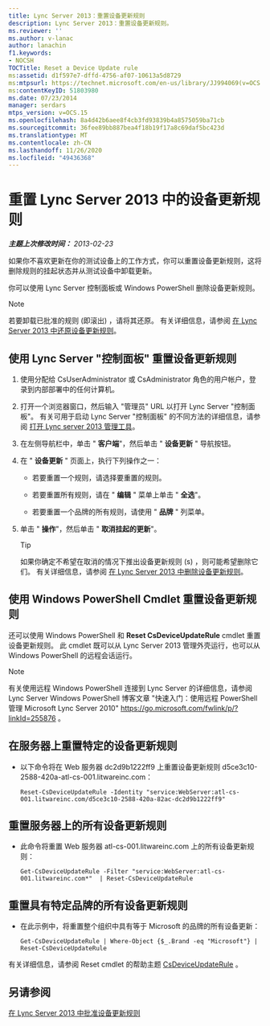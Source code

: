 ```yaml
---
title: Lync Server 2013：重置设备更新规则
description: Lync Server 2013：重置设备更新规则。
ms.reviewer: ''
ms.author: v-lanac
author: lanachin
f1.keywords:
- NOCSH
TOCTitle: Reset a Device Update rule
ms:assetid: d1f597e7-dffd-4756-af07-10613a5d8729
ms:mtpsurl: https://technet.microsoft.com/en-us/library/JJ994069(v=OCS.15)
ms:contentKeyID: 51803980
ms.date: 07/23/2014
manager: serdars
mtps_version: v=OCS.15
ms.openlocfilehash: 8a4d42b6aee8f4cb3fd93839b4a8575059ba71cb
ms.sourcegitcommit: 36fee89bb887bea4f18b19f17a8c69daf5bc423d
ms.translationtype: MT
ms.contentlocale: zh-CN
ms.lasthandoff: 11/26/2020
ms.locfileid: "49436368"
---
```

# <a name="reset-a-device-update-rule-in-lync-server-2013"></a>重置 Lync Server 2013 中的设备更新规则

<div data-xmlns="http://www.w3.org/1999/xhtml">

<div class="topic" data-xmlns="http://www.w3.org/1999/xhtml" data-msxsl="urn:schemas-microsoft-com:xslt" data-cs="https://msdn.microsoft.com/">

<div data-asp="https://msdn2.microsoft.com/asp">



</div>

<div id="mainSection">

<div id="mainBody">

<span> </span>

_**主题上次修改时间：** 2013-02-23_

如果你不喜欢更新在你的测试设备上的工作方式，你可以重置设备更新规则，这将删除规则的挂起状态并从测试设备中卸载更新。

你可以使用 Lync Server 控制面板或 Windows PowerShell 删除设备更新规则。

<div>


> [!NOTE]  
> 若要卸载已批准的规则 (即滚出) ，请将其还原。 有关详细信息，请参阅 <A href="lync-server-2013-restore-a-device-update-rule.md">在 Lync Server 2013 中还原设备更新规则</A>。



</div>

<div>

## <a name="to-reset-a-device-update-rule-by-using-lync-server-control-panel"></a>使用 Lync Server "控制面板" 重置设备更新规则

1.  使用分配给 CsUserAdministrator 或 CsAdministrator 角色的用户帐户，登录到内部部署中的任何计算机。

2.  打开一个浏览器窗口，然后输入 "管理员" URL 以打开 Lync Server "控制面板"。 有关可用于启动 Lync Server "控制面板" 的不同方法的详细信息，请参阅 [打开 Lync server 2013 管理工具](lync-server-2013-open-lync-server-administrative-tools.md)。

3.  在左侧导航栏中，单击 " **客户端**"，然后单击 " **设备更新** " 导航按钮。

4.  在 " **设备更新** " 页面上，执行下列操作之一：
    
      - 若要重置一个规则，请选择要重置的规则。
    
      - 若要重置所有规则，请在 " **编辑** " 菜单上单击 " **全选**"。
    
      - 若要重置一个品牌的所有规则，请使用 " **品牌** " 列菜单。

5.  单击 " **操作**"，然后单击 " **取消挂起的更新**"。
    
    <div>
    

    > [!TIP]  
    > 如果你确定不希望在取消的情况下推出设备更新规则 (s) ，则可能希望删除它们。 有关详细信息，请参阅 <A href="lync-server-2013-remove-a-device-update-rule.md">在 Lync Server 2013 中删除设备更新规则</A>。

    
    </div>

</div>

<div>

## <a name="resetting-a-device-update-rule-by-using-windows-powershell-cmdlets"></a>使用 Windows PowerShell Cmdlet 重置设备更新规则

还可以使用 Windows PowerShell 和 **Reset CsDeviceUpdateRule** cmdlet 重置设备更新规则。 此 cmdlet 既可以从 Lync Server 2013 管理外壳运行，也可以从 Windows PowerShell 的远程会话运行。

<div>


> [!NOTE]  
> 有关使用远程 Windows PowerShell 连接到 Lync Server 的详细信息，请参阅 Lync Server Windows PowerShell 博客文章 "快速入门：使用远程 PowerShell 管理 Microsoft Lync Server 2010" <A href="https://go.microsoft.com/fwlink/p/?linkid=255876">https://go.microsoft.com/fwlink/p/?linkId=255876</A> 。



</div>

<div>

## <a name="to-reset-a-specific-device-update-rule-on-a-server"></a>在服务器上重置特定的设备更新规则

  - 以下命令将在 Web 服务器 dc2d9b1222ff9 上重置设备更新规则 d5ce3c10-2588-420a-atl-cs-001.litwareinc.com：
    
        Reset-CsDeviceUpdateRule -Identity "service:WebServer:atl-cs-001.litwareinc.com/d5ce3c10-2588-420a-82ac-dc2d9b1222ff9"

</div>

<div>

## <a name="to-reset-all-the-device-update-rules-on-a-server"></a>重置服务器上的所有设备更新规则

  - 此命令将重置 Web 服务器 atl-cs-001.litwareinc.com 上的所有设备更新规则：
    
        Get-CsDeviceUpdateRule -Filter "service:WebServer:atl-cs-001.litwareinc.com*"  | Reset-CsDeviceUpdateRule

</div>

<div>

## <a name="to-reset-all-the-device-updates-rules-that-have-a-specific-brand"></a>重置具有特定品牌的所有设备更新规则

  - 在此示例中，将重置整个组织中具有等于 Microsoft 的品牌的所有设备更新：
    
        Get-CsDeviceUpdateRule | Where-Object {$_.Brand -eq "Microsoft"} | Reset-CsDeviceUpdateRule

</div>

有关详细信息，请参阅 Reset cmdlet 的帮助主题 [CsDeviceUpdateRule](https://docs.microsoft.com/powershell/module/skype/Reset-CsDeviceUpdateRule) 。

</div>

<div>

## <a name="see-also"></a>另请参阅


[在 Lync Server 2013 中批准设备更新规则](lync-server-2013-approve-a-device-update-rule.md)  
  

</div>

</div>

<span> </span>

</div>

</div>

</div>

